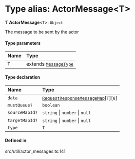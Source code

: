 # Type alias: ActorMessage\<T\>

Ƭ **ActorMessage**\<`T`\>: `Object`

The message to be sent by the actor

#### Type parameters

| Name | Type |
| :------ | :------ |
| `T` | extends [`MessageType`](../enums/MessageType.md) |

#### Type declaration

| Name | Type |
| :------ | :------ |
| `data` | [`RequestResponseMessageMap`](RequestResponseMessageMap.md)[`T`][``0``] |
| `mustQueue?` | `boolean` |
| `sourceMapId?` | `string` \| `number` \| ``null`` |
| `targetMapId?` | `string` \| `number` \| ``null`` |
| `type` | `T` |

#### Defined in

src/util/actor_messages.ts:141
